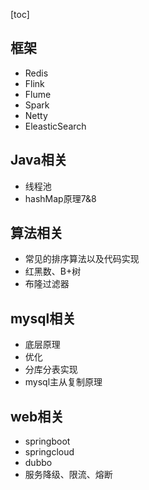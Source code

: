 [toc]

## 框架

- Redis
- Flink
- Flume
- Spark
- Netty
- EleasticSearch

## Java相关

- 线程池
- hashMap原理7&8

## 算法相关

- 常见的排序算法以及代码实现
- 红黑数、B+树
- 布隆过滤器

## mysql相关

- 底层原理
- 优化
- 分库分表实现
- mysql主从复制原理

## web相关

- springboot
- springcloud
- dubbo
- 服务降级、限流、熔断

